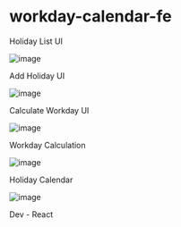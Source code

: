 # workday-calendar-fe

Holiday List UI

![image](https://github.com/user-attachments/assets/10cbbabd-c4e9-4bc3-90e0-a07c13d446e1)

Add Holiday UI

![image](https://github.com/user-attachments/assets/d47850b9-c7f9-4397-ba67-672e8b6b14f0)


Calculate Workday UI

![image](https://github.com/user-attachments/assets/04231e9f-748d-43d1-a251-027a709ea48e)


Workday Calculation

![image](https://github.com/user-attachments/assets/1c1fd4e2-00ba-48c2-8e15-0b76a2e60f83)

Holiday Calendar

![image](https://github.com/user-attachments/assets/e7d6a620-19e7-4628-8d62-ea1e3aede567)

Dev - React
